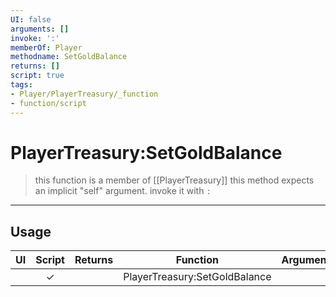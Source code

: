 ```yaml
---
UI: false
arguments: []
invoke: ':'
memberOf: Player
methodname: SetGoldBalance
returns: []
script: true
tags:
- Player/PlayerTreasury/_function
- function/script
---
```

# PlayerTreasury:SetGoldBalance
> this function is a member of [[PlayerTreasury]]
> this method expects an implicit "self" argument. invoke it with `:`
-----
## Usage
|  UI | Script | Returns | Function | Arguments |
|:---:|:------:|-------:|:--------:|:---------|
| |✓||PlayerTreasury:SetGoldBalance||
